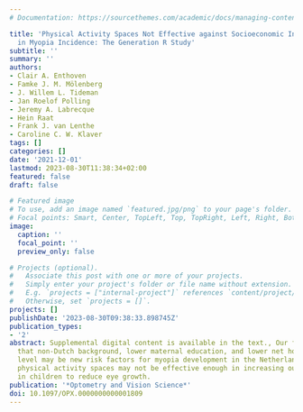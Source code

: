 ```yaml
---
# Documentation: https://sourcethemes.com/academic/docs/managing-content/

title: 'Physical Activity Spaces Not Effective against Socioeconomic Inequalities
  in Myopia Incidence: The Generation R Study'
subtitle: ''
summary: ''
authors:
- Clair A. Enthoven
- Famke J. M. Mölenberg
- J. Willem L. Tideman
- Jan Roelof Polling
- Jeremy A. Labrecque
- Hein Raat
- Frank J. van Lenthe
- Caroline C. W. Klaver
tags: []
categories: []
date: '2021-12-01'
lastmod: 2023-08-30T11:38:34+02:00
featured: false
draft: false

# Featured image
# To use, add an image named `featured.jpg/png` to your page's folder.
# Focal points: Smart, Center, TopLeft, Top, TopRight, Left, Right, BottomLeft, Bottom, BottomRight.
image:
  caption: ''
  focal_point: ''
  preview_only: false

# Projects (optional).
#   Associate this post with one or more of your projects.
#   Simply enter your project's folder or file name without extension.
#   E.g. `projects = ["internal-project"]` references `content/project/deep-learning/index.md`.
#   Otherwise, set `projects = []`.
projects: []
publishDate: '2023-08-30T09:38:33.898745Z'
publication_types:
- '2'
abstract: Supplemental digital content is available in the text., Our findings show
  that non-Dutch background, lower maternal education, and lower net household income
  level may be new risk factors for myopia development in the Netherlands. Newly introduced
  physical activity spaces may not be effective enough in increasing outdoor exposure
  in children to reduce eye growth.
publication: '*Optometry and Vision Science*'
doi: 10.1097/OPX.0000000000001809
---
```

